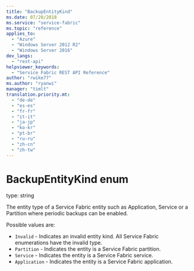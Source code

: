 ```yaml
---
title: "BackupEntityKind"
ms.date: 07/20/2018
ms.service: "service-fabric"
ms.topic: "reference"
applies_to: 
  - "Azure"
  - "Windows Server 2012 R2"
  - "Windows Server 2016"
dev_langs: 
  - "rest-api"
helpviewer_keywords: 
  - "Service Fabric REST API Reference"
author: "rwike77"
ms.author: "ryanwi"
manager: "timlt"
translation.priority.mt: 
  - "de-de"
  - "es-es"
  - "fr-fr"
  - "it-it"
  - "ja-jp"
  - "ko-kr"
  - "pt-br"
  - "ru-ru"
  - "zh-cn"
  - "zh-tw"
---
```

# BackupEntityKind enum

type: string

The entity type of a Service Fabric entity such as Application, Service or a Partition where periodic backups can be enabled.


Possible values are: 

  - `Invalid` - Indicates an invalid entity kind. All Service Fabric enumerations have the invalid type.
  - `Partition` - Indicates the entity is a Service Fabric partition.
  - `Service` - Indicates the entity is a Service Fabric service.
  - `Application` - Indicates the entity is a Service Fabric application.

